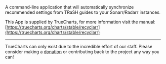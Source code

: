 A command-line application that will automatically synchronize recommended settings from TRaSH guides to your Sonarr/Radarr instances.

This App is supplied by TrueCharts, for more information visit the manual: [https://truecharts.org/charts/stable/recyclarr](https://truecharts.org/charts/stable/recyclarr)

---

TrueCharts can only exist due to the incredible effort of our staff.
Please consider making a [donation](https://truecharts.org/sponsor) or contributing back to the project any way you can!
